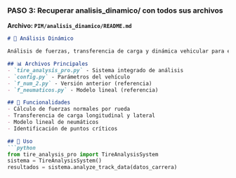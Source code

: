 
### **PASO 3: Recuperar analisis_dinamico/ con todos sus archivos**

**Archivo: `PIM/analisis_dinamico/README.md`**
```markdown
# 🔬 Análisis Dinámico

Análisis de fuerzas, transferencia de carga y dinámica vehicular para el Nissan Sentra B16.

## 📊 Archivos Principales
- `tire_analysis_pro.py` - Sistema integrado de análisis
- `config.py` - Parámetros del vehículo
- `f_num_2.py` - Versión anterior (referencia)
- `f_neumaticos.py` - Modelo lineal (referencia)

## 🎯 Funcionalidades
- Cálculo de fuerzas normales por rueda
- Transferencia de carga longitudinal y lateral
- Modelo lineal de neumáticos
- Identificación de puntos críticos

## 🚀 Uso
```python
from tire_analysis_pro import TireAnalysisSystem
sistema = TireAnalysisSystem()
resultados = sistema.analyze_track_data(datos_carrera)
